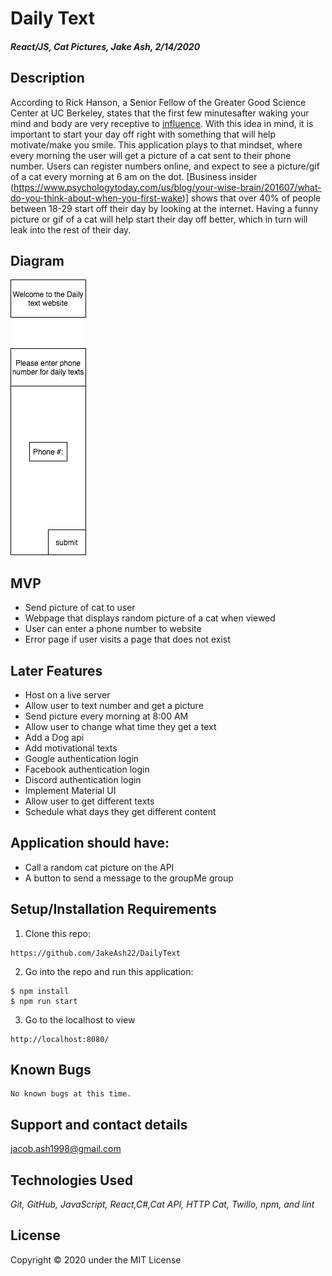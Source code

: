 # Daily Text

#### _React/JS, Cat Pictures, Jake Ash, 2/14/2020_

## Description
According to Rick Hanson, a Senior Fellow of the Greater Good Science Center at UC Berkeley, states that the first few minutesafter waking your mind and body are very receptive to [influence](https://www.psychologytoday.com/us/blog/your-wise-brain/201607/what-do-you-think-about-when-you-first-wake).  With this idea in mind, it is important to start your day off right with something that will help motivate/make you smile.  This application plays to that mindset, where every morning the user will get a picture of a cat sent to their phone number.  Users can register numbers online, and expect to see a picture/gif of a cat every morning at 6 am on the dot. [Business insider (https://www.psychologytoday.com/us/blog/your-wise-brain/201607/what-do-you-think-about-when-you-first-wake)] shows that over 40% of people between 18-29 start off their day by looking at the internet.  Having a funny picture or gif of a cat will help start their day off better, which in turn will leak into the rest of their day.

## Diagram

![Diagram](src/assets/images/Diagram.jpg)


## MVP
- Send picture of cat to user 
- Webpage that displays random picture of a cat when viewed
- User can enter a phone number to website 
- Error page if user visits a page that does not exist

## Later Features
- Host on a live server
- Allow user to text number and get a picture
- Send picture every morning at 8:00 AM
- Allow user to change what time they get a text
- Add a Dog api
- Add motivational texts 
- Google authentication login
- Facebook authentication login
- Discord authentication login
- Implement Material UI 
- Allow user to get different texts
- Schedule what days they get different content


## Application should have:

- Call a random cat picture on the API
- A button to send a message to the groupMe group

## Setup/Installation Requirements

1. Clone this repo:
```
https://github.com/JakeAsh22/DailyText
```

2. Go into the repo and run this application: 
```
$ npm install
$ npm run start
```
3. Go to the localhost to view 
```
http://localhost:8080/
```

## Known Bugs
```
No known bugs at this time.
```

## Support and contact details
jacob.ash1998@gmail.com

## Technologies Used
_Git, GitHub, JavaScript, React,C#,Cat API, HTTP Cat, Twillo, npm, and lint_


## License

Copyright © 2020 under the MIT License
